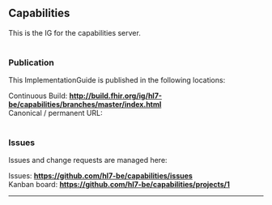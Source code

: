Capabilities
---
This is the IG for the capabilities server.
<br> </br>
###
### Publication
This ImplementationGuide is published in the following locations:

Continuous Build: __http://build.fhir.org/ig/hl7-be/capabilities/branches/master/index.html__  
Canonical / permanent URL: 
<br> </br>

### Issues
Issues and change requests are managed here:  

Issues:  __https://github.com/hl7-be/capabilities/issues__  
Kanban board:  __https://github.com/hl7-be/capabilities/projects/1__  

---
